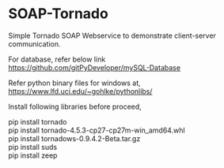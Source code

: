 # SOAP-Tornado
Simple Tornado SOAP Webservice to demonstrate client-server communication.

For database, refer below link
<br />https://github.com/gitPyDeveloper/mySQL-Database

Refer python binary files for windows at,
<br />https://www.lfd.uci.edu/~gohlke/pythonlibs/

Install following libraries before proceed,

pip install tornado
<br />pip install tornado-4.5.3-cp27-cp27m-win_amd64.whl
<br />pip install tornadows-0.9.4.2-Beta.tar.gz
<br />pip install suds 
<br />pip install zeep



